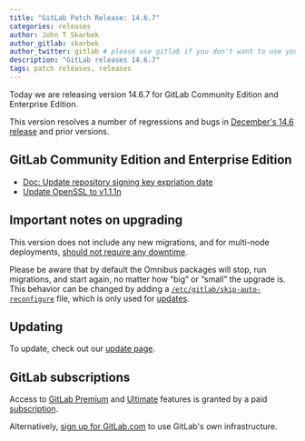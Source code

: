 ```yaml
---
title: "GitLab Patch Release: 14.6.7"
categories: releases
author: John T Skarbek
author_gitlab: skarbek
author_twitter: gitlab # please use gitlab if you don't want to use your own
description: "GitLab releases 14.6.7"
tags: patch releases, releases
---
```


<!-- For detailed instructions on how to complete this, please see https://gitlab.com/gitlab-org/release/docs/blob/master/general/patch/blog-post.md -->

Today we are releasing version 14.6.7 for GitLab Community Edition and Enterprise Edition.

This version resolves a number of regressions and bugs in
[December's 14.6 release](/releases/2021/12/22/gitlab-14-6-released/) and
prior versions.

## GitLab Community Edition and Enterprise Edition

<!--
- [Description](GitLab MR LINK)
- [Description](GitLab MR LINK)
-->

* [Doc: Update repository signing key expriation date](https://gitlab.com/gitlab-org/omnibus-gitlab/-/merge_requests/5943)
* [Update OpenSSL to v1.1.1n](https://gitlab.com/gitlab-org/omnibus-gitlab/-/merge_requests/5979)
<!-- {{ MERGE_REQUEST_LIST }} -->

## Important notes on upgrading

This version does not include any new migrations, and for multi-node deployments, [should not require any downtime](https://docs.gitlab.com/ee/update/README.html#upgrading-without-downtime).

Please be aware that by default the Omnibus packages will stop, run migrations,
and start again, no matter how “big” or “small” the upgrade is. This behavior
can be changed by adding a [`/etc/gitlab/skip-auto-reconfigure`](http://docs.gitlab.com/omnibus/update/README.html) file,
which is only used for [updates](https://docs.gitlab.com/omnibus/update/README.html).

## Updating

To update, check out our [update page](/update/).

## GitLab subscriptions

Access to [GitLab Premium](/pricing/premium/) and [Ultimate](/pricing/ultimate/) features is granted by a paid [subscription](/pricing/).

Alternatively, [sign up for GitLab.com](https://gitlab.com/users/sign_in)
to use GitLab's own infrastructure.
